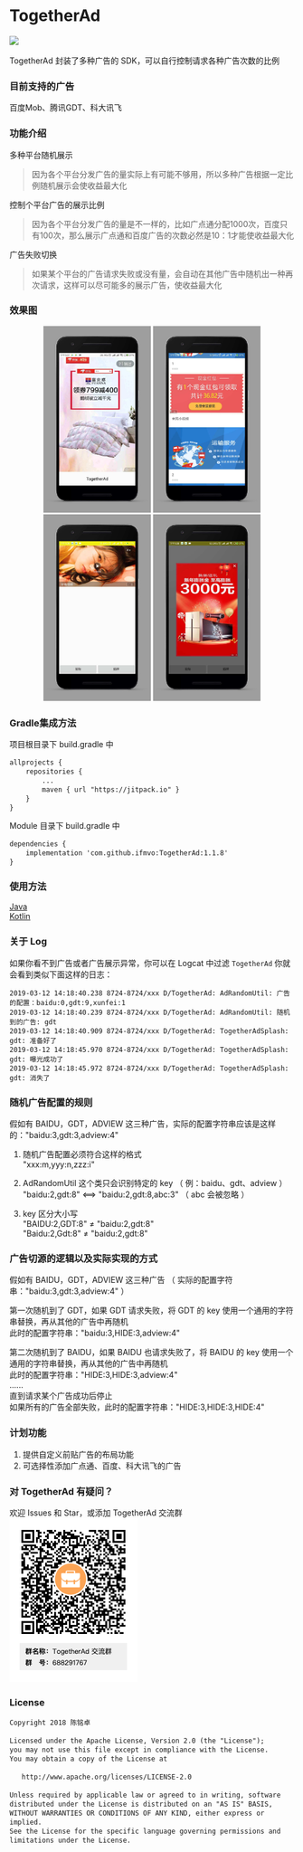 # TogetherAd 
[![](https://img.shields.io/badge/%E4%BD%9C%E8%80%85-%E9%99%88%E9%93%AD%E5%8D%93-yellowgreen.svg?style=popout-square&logo=appveyor)](https://blog.csdn.net/ifmvo)

TogetherAd 封装了多种广告的 SDK，可以自行控制请求各种广告次数的比例

### 目前支持的广告
百度Mob、腾讯GDT、科大讯飞

### 功能介绍

多种平台随机展示
> 因为各个平台分发广告的量实际上有可能不够用，所以多种广告根据一定比例随机展示会使收益最大化

控制个平台广告的展示比例
> 因为各个平台分发广告的量是不一样的，比如广点通分配1000次，百度只有100次，那么展示广点通和百度广告的次数必然是10：1才能使收益最大化

广告失败切换
> 如果某个平台的广告请求失败或没有量，会自动在其他广告中随机出一种再次请求，这样可以尽可能多的展示广告，使收益最大化

### 效果图
<div align="center">
<img src="/img/img_splash.jpeg" height="330" width="190" >
<img src="/img/img_flow.jpeg" height="330" width="190" >
<img src="/img/img_premovie.jpeg" height="330" width="190" >
<img src="/img/img_inter.jpeg" height="330" width="190" >
</div>

### Gradle集成方法
项目根目录下 build.gradle 中
```
allprojects {
    repositories {
        ...
        maven { url "https://jitpack.io" }
    }
}
```

Module 目录下 build.gradle 中
```
dependencies {
    implementation 'com.github.ifmvo:TogetherAd:1.1.8'
}
```
### 使用方法
[Java](doc/java.md)  
[Kotlin](doc/kotlin.md)

### 关于 Log
如果你看不到广告或者广告展示异常，你可以在 Logcat 中过滤 ``TogetherAd`` 你就会看到类似下面这样的日志：
```
2019-03-12 14:18:40.238 8724-8724/xxx D/TogetherAd: AdRandomUtil: 广告的配置：baidu:0,gdt:9,xunfei:1
2019-03-12 14:18:40.239 8724-8724/xxx D/TogetherAd: AdRandomUtil: 随机到的广告: gdt
2019-03-12 14:18:40.909 8724-8724/xxx D/TogetherAd: TogetherAdSplash: gdt: 准备好了
2019-03-12 14:18:45.970 8724-8724/xxx D/TogetherAd: TogetherAdSplash: gdt: 曝光成功了
2019-03-12 14:18:45.972 8724-8724/xxx D/TogetherAd: TogetherAdSplash: gdt: 消失了
```

### 随机广告配置的规则
假如有 BAIDU，GDT，ADVIEW 这三种广告，实际的配置字符串应该是这样的："baidu:3,gdt:3,adview:4"   

1. 随机广告配置必须符合这样的格式  
"xxx:m,yyy:n,zzz:i"

2. AdRandomUtil 这个类只会识别特定的 key （ 例：baidu、gdt、adview ）  
"baidu:2,gdt:8" <==>  "baidu:2,gdt:8,abc:3" （  abc 会被忽略 ）  

3. key 区分大小写  
"BAIDU:2,GDT:8"  ≠  "baidu:2,gdt:8"  
"Baidu:2,Gdt:8"  ≠  "baidu:2,gdt:8"  

### 广告切源的逻辑以及实际实现的方式
假如有 BAIDU，GDT，ADVIEW 这三种广告 （ 实际的配置字符串："baidu:3,gdt:3,adview:4" ）   

第一次随机到了 GDT，如果 GDT 请求失败，将 GDT 的 key 使用一个通用的字符串替换，再从其他的广告中再随机   
此时的配置字符串："baidu:3,HIDE:3,adview:4"  

第二次随机到了 BAIDU，如果 BAIDU 也请求失败了，将 BAIDU 的 key 使用一个通用的字符串替换，再从其他的广告中再随机    
此时的配置字符串："HIDE:3,HIDE:3,adview:4"  
......  
直到请求某个广告成功后停止   
如果所有的广告全部失败，此时的配置字符串："HIDE:3,HIDE:3,HIDE:4"  

### 计划功能
1. 提供自定义前贴广告的布局功能
2. 可选择性添加广点通、百度、科大讯飞的广告

### 对 TogetherAd 有疑问？
欢迎 Issues 和 Star，或添加 TogetherAd 交流群  
<img src="doc/img/TogetherAd-QQ.png" >

### License
```
Copyright 2018 陈铭卓

Licensed under the Apache License, Version 2.0 (the "License");
you may not use this file except in compliance with the License.
You may obtain a copy of the License at

   http://www.apache.org/licenses/LICENSE-2.0

Unless required by applicable law or agreed to in writing, software
distributed under the License is distributed on an "AS IS" BASIS,
WITHOUT WARRANTIES OR CONDITIONS OF ANY KIND, either express or implied.
See the License for the specific language governing permissions and
limitations under the License.
```
